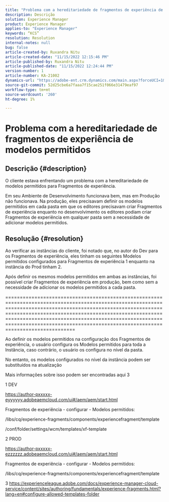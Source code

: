 ```yaml
---
title: "Problema com a hereditariedade de fragmentos de experiência de modelos permitidos"
description: Descrição
solution: Experience Manager
product: Experience Manager
applies-to: "Experience Manager"
keywords: “KCS”
resolution: Resolution
internal-notes: null
bug: false
article-created-by: Ruxandra Nitu
article-created-date: "11/15/2022 12:15:46 PM"
article-published-by: Ruxandra Nitu
article-published-date: "11/15/2022 12:24:44 PM"
version-number: 1
article-number: KA-21002
dynamics-url: "https://adobe-ent.crm.dynamics.com/main.aspx?forceUCI=1&pagetype=entityrecord&etn=knowledgearticle&id=4220bf37-df64-ed11-9561-6045bd006079"
source-git-commit: 52d25cbe6a7faaa7f15cae251f066e31479eaf97
workflow-type: tm+mt
source-wordcount: '260'
ht-degree: 1%

---
```


# Problema com a hereditariedade de fragmentos de experiência de modelos permitidos

## Descrição {#description}


O cliente estava enfrentando um problema com a hereditariedade de modelos permitidos para Fragmentos de experiência.

Em seu Ambiente de Desenvolvimento funcionava bem, mas em Produção não funcionava.
Na produção, eles precisavam definir os modelos permitidos em cada pasta em que os editores precisavam criar Fragmentos de experiência enquanto no desenvolvimento os editores podiam criar Fragmentos de experiência em qualquer pasta sem a necessidade de adicionar modelos permitidos.


## Resolução {#resolution}


Ao verificar as instâncias do cliente, foi notado que, no autor do Dev para os Fragmentos de experiência, eles tinham os seguintes Modelos permitidos configurados para Fragmentos de experiência 1 enquanto na instância do Prod tinham 2.

Após definir os mesmos modelos permitidos em ambas as instâncias, foi possível criar Fragmentos de experiência em produção, bem como sem a necessidade de adicionar os modelos permitidos a cada pasta.

============================================================================================================================================================================================================================================================================================================================================================



Ao definir os modelos permitidos na configuração dos Fragmentos de experiência, o usuário configura os Modelos permitidos para toda a Instância, caso contrário, o usuário os configura no nível da pasta.

No entanto, os modelos configurados no nível da instância podem ser substituídos na atualização

Mais informações sobre isso podem ser encontradas aqui 3



1 DEV

https://author-pxxxxx-eyyyyyy.adobeaemcloud.com/ui#/aem/aem/start.html

Fragmentos de experiência - configurar - Modelos permitidos:

/libs/cq/experience-fragments/components/experiencefragment/template

/conf/folder/settings/wcm/templates/xf-template


2 PROD

https://author-pxxxxx-ezzzzzz.adobeaemcloud.com/ui#/aem/aem/start.html

Fragmentos de experiência - configurar - Modelos permitidos:

/libs/cq/experience-fragments/components/experiencefragment/template



3 https://experienceleague.adobe.com/docs/experience-manager-cloud-service/content/sites/authoring/fundamentals/experience-fragments.html?lang=en#configure-allowed-templates-folder
